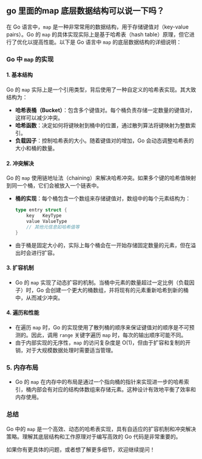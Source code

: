 ## go 里面的map 底层数据结构可以说一下吗？

在 Go 语言中，`map` 是一种非常常用的数据结构，用于存储键值对（key-value pairs）。Go 的 `map` 的具体实现实际上是基于哈希表（hash table）原理，但它进行了优化以提高性能。以下是 Go 语言中 `map` 的底层数据结构的详细说明：

### Go 中 `map` 的实现

#### 1. **基本结构**

Go 的 `map` 实际上是一个引用类型，背后使用了一种自定义的哈希表实现。其大致结构为：

- **哈希表桶（Bucket）**：包含多个键值对。每个桶负责存储一定数量的键值对，这样可以减少冲突。
- **哈希函数**：决定如何将键映射到桶中的位置，通过散列算法将键映射为整数索引。
- **负载因子**：控制哈希表的大小。随着键值对的增加，Go 会动态调整哈希表的大小和桶的数量。

#### 2. **冲突解决**

Go 的 `map` 使用链地址法（chaining）来解决哈希冲突。如果多个键的哈希值映射到同一个桶，它们会被放入一个链表中。

- **桶的实现**：每个桶包含一个数组来存储键值对，数组中的每个元素结构为：
  ```go
  type entry struct {
      key   KeyType
      value ValueType
      // 其他元信息如哈希值等
  }
  ```
- 由于桶是固定大小的，实际上每个桶会在一开始存储固定数量的元素，但在溢出时会进行扩容。

#### 3. **扩容机制**

- Go 的 `map` 实现了动态扩容的机制。当桶中元素的数量超过一定比例（负载因子）时，Go 会创建一个更大的桶数组，并将现有的元素重新哈希到新的桶中，从而减少冲突。

#### 4. **遍历和性能**

- 在遍历 `map` 时，Go 的实现使用了散列桶的顺序来保证键值对的顺序是不可预测的。因此，调用 `range` 关键字遍历 `map` 时，每次的输出顺序可能不同。
- 由于内部实现的无序性，`map` 的访问复杂度是 O(1)，但由于扩容和复制的开销，对于大规模数据处理时需要适当管理。

### 5. **内存布局**

- Go 的 `map` 在内存中的布局是通过一个指向桶的指针来实现进一步的哈希索引，桶内部会有对应的结构体数组来存储元素。这种设计有效地平衡了效率和内存使用。

### 总结

Go 中的 `map` 是一个高效、动态的哈希表实现，具有自适应的扩容机制和冲突解决策略。理解其底层结构和工作原理对于编写高效的 Go 代码是非常重要的。

如果你有更具体的问题，或者想了解更多细节，欢迎继续提问！